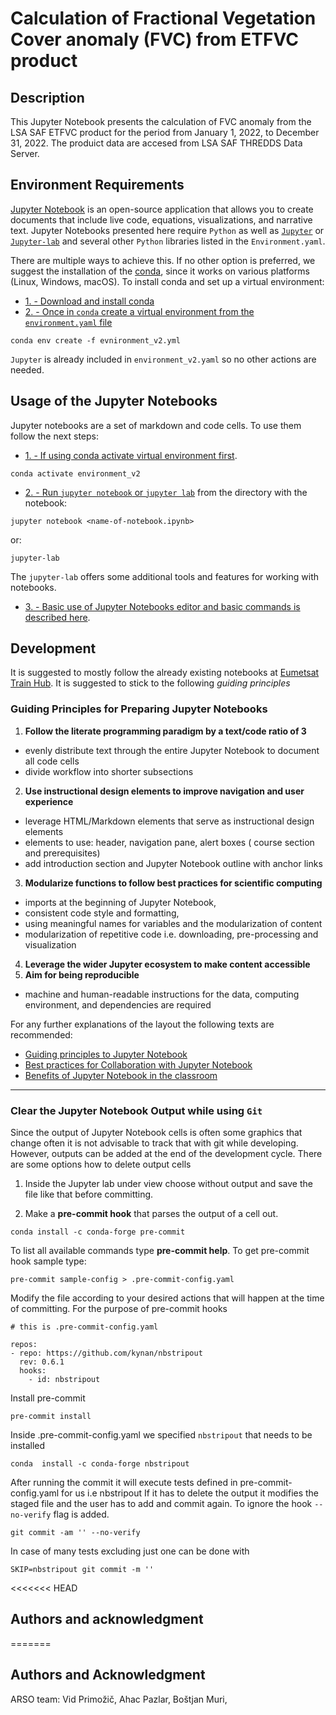 # Calculation of Fractional Vegetation Cover anomaly (FVC) from ETFVC product


## Description
This Jupyter Notebook presents the calculation of FVC anomaly from the LSA SAF ETFVC product for the period from January 1, 2022, to December 31, 2022. The produict data are accesed from LSA SAF THREDDS Data Server.

## Environment Requirements
[Jupyter Notebook](https://jupyter.org) is an open-source application that allows you to create documents that include live code, equations, visualizations, and narrative text. Jupyter Notebooks presented here require `Python` as well as [`Jupyter`](https://jupyter.org/) or [`Jupyter-lab`](https://jupyter.org/) and several other `Python` libraries listed in the `Environment.yaml`.

There are multiple ways to achieve this. If no other option is preferred, we suggest the installation of the [conda](https://docs.conda.io/projects/conda/en/stable/index.html), since it works on various platforms (Linux, Windows, macOS). To install conda and set up a virtual environment:

* [1. - Download and install conda](https://docs.conda.io/projects/conda/en/stable/index.html)
* [2. - Once in `conda` create a virtual environment from the `environment.yaml` file](https://conda.io/projects/conda/en/latest/user-guide/tasks/manage-environments.html)
```
conda env create -f evnironment_v2.yml
```
`Jupyter` is already included in `environment_v2.yaml` so no other actions are needed.

## Usage of the Jupyter Notebooks
Jupyter notebooks are a set of markdown and code cells. To use them follow the next steps:

* [1. - If using conda activate virtual environment first](https://conda.io/projects/conda/en/latest/user-guide/tasks/manage-environments.html#activating-an-environment).
```
conda activate environment_v2
```

* [2. - Run `jupyter notebook` or `jupyter lab`](https://docs.jupyter.org/en/latest/running.html) from the directory with the notebook:
```
jupyter notebook <name-of-notebook.ipynb>
```
or:
```
jupyter-lab
```
The `jupyter-lab` offers some additional tools and features for working with notebooks.

* [3. - Basic use of Jupyter Notebooks editor and basic commands is described here](https://jupyter-notebook.readthedocs.io/en/stable/notebook.html).

## Development

It is suggested to mostly follow the already existing notebooks at [Eumetsat Train Hub](https://catalog.trainhub.eumetsat.int/).
It is suggested to stick to the following *guiding principles*

### Guiding Principles for Preparing Jupyter Notebooks
1. **Follow the literate programming paradigm by a text/code ratio of 3**
 *  evenly distribute text through the entire Jupyter Notebook to document all code cells
 *  divide workflow into shorter subsections 
2. **Use instructional design elements to improve navigation and user experience**
 *  leverage HTML/Markdown elements that serve as instructional design elements
 *  elements to use: header, navigation pane, alert boxes ( course section and prerequisites) 
 *  add introduction section and Jupyter Notebook outline with anchor links
3. **Modularize functions to follow best practices for scientific computing**
 *  imports at the beginning of Jupyter Notebook,
 *  consistent code style and formatting,
 *  using meaningful names for variables and the modularization of content
 *  modularization of repetitive code i.e. downloading, pre-processing and visualization
4. **Leverage the wider Jupyter ecosystem to make content accessible**
5. **Aim for being reproducible**
 *  machine and human-readable instructions for the data, computing environment, and dependencies are required


For any further explanations of the layout the following texts are recommended:
* [Guiding principles to Jupyter Notebook](https://www.mdpi.com/2072-4292/14/14/3359)
* [Best practices for Collaboration with Jupyter Notebook](https://arxiv.org/pdf/2202.07233.pdf)
* [Benefits of Jupyter Notebook in the classroom](https://sci-hub.st/10.1145/3368308.3415397)

---

### Clear the Jupyter Notebook Output while using `Git`

Since the output of Jupyter Notebook cells is often some graphics that change often it is not advisable to track that with git while developing.
However, outputs can be added at the end of the development cycle. 
There are some options how to delete output cells
 1. Inside the Jupyter lab under view choose without output and save the file like that before committing.

 2. Make a **pre-commit hook** that parses the output of a cell out.
```
conda install -c conda-forge pre-commit

```
To list all available commands type **pre-commit help**.
To get pre-commit hook sample type:
```
pre-commit sample-config > .pre-commit-config.yaml
```
Modify the file according to your desired actions that will happen at the time of committing.
For the purpose of pre-commit hooks
```
# this is .pre-commit-config.yaml

repos:
- repo: https://github.com/kynan/nbstripout
  rev: 0.6.1
  hooks:
    - id: nbstripout
```

Install pre-commit 
```
pre-commit install
```
Inside .pre-commit-config.yaml we specified `nbstripout` that needs to be installed
```
conda  install -c conda-forge nbstripout
```

After running the commit it will execute tests defined in pre-commit-config.yaml for us i.e nbstripout
If it has to delete the output it modifies the staged file and the user has to add and commit again.
To ignore the hook `--no-verify` flag is added.

```
git commit -am '' --no-verify
```

In case of many tests excluding just one can be done with
```
SKIP=nbstripout git commit -m ''
```

<<<<<<< HEAD
## Authors and acknowledgment
=======

## Authors and Acknowledgment
ARSO team:
Vid Primožič,
Ahac Pazlar,
Boštjan Muri,

